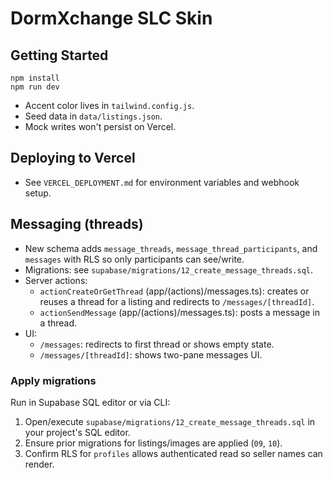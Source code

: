 # DormXchange SLC Skin

## Getting Started

```
npm install
npm run dev
```

- Accent color lives in `tailwind.config.js`.
- Seed data in `data/listings.json`.
- Mock writes won't persist on Vercel.

## Deploying to Vercel

- See `VERCEL_DEPLOYMENT.md` for environment variables and webhook setup.

## Messaging (threads)

- New schema adds `message_threads`, `message_thread_participants`, and `messages` with RLS so only participants can see/write.
- Migrations: see `supabase/migrations/12_create_message_threads.sql`.
- Server actions:
  - `actionCreateOrGetThread` (app/(actions)/messages.ts): creates or reuses a thread for a listing and redirects to `/messages/[threadId]`.
  - `actionSendMessage` (app/(actions)/messages.ts): posts a message in a thread.
- UI:
  - `/messages`: redirects to first thread or shows empty state.
  - `/messages/[threadId]`: shows two-pane messages UI.

### Apply migrations

Run in Supabase SQL editor or via CLI:

1. Open/execute `supabase/migrations/12_create_message_threads.sql` in your project's SQL editor.
2. Ensure prior migrations for listings/images are applied (`09`, `10`).
3. Confirm RLS for `profiles` allows authenticated read so seller names can render.
